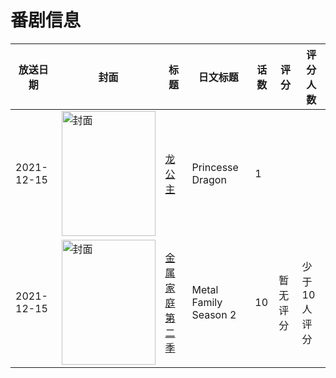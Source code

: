 # 番剧信息

|放送日期|封面|标题|日文标题|话数|评分|评分人数|
|---|---|---|---|---|---|---|
|2021-12-15|<img src="https://lain.bgm.tv/pic/cover/c/16/f6/430063_9ib3V.jpg" alt="封面" style="width:150px;height:200px;object-fit:cover;">|[龙公主](https://bangumi.tv/subject/430063)|Princesse Dragon|1|||
|2021-12-15|<img src="https://lain.bgm.tv/pic/cover/c/98/b8/439252_TN2n7.jpg" alt="封面" style="width:150px;height:200px;object-fit:cover;">|[金属家庭 第二季](https://bangumi.tv/subject/439252)|Metal Family Season 2|10|暂无评分|少于10人评分|
